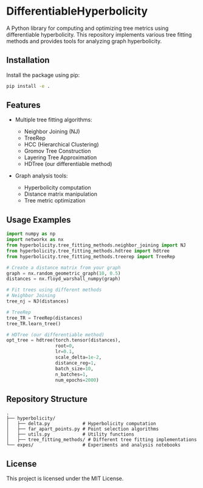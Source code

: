 # DifferentiableHyperbolicity

A Python library for computing and optimizing tree metrics using differentiable hyperbolicity. This repository implements various tree fitting methods and provides tools for analyzing graph hyperbolicity.

## Installation

Install the package using pip:

```bash
pip install -e .
```

## Features

- Multiple tree fitting algorithms:
  - Neighbor Joining (NJ)
  - TreeRep
  - HCC (Hierarchical Clustering)
  - Gromov Tree Construction
  - Layering Tree Approximation
  - HDTree (our differentiable method)

- Graph analysis tools:
  - Hyperbolicity computation
  - Distance matrix manipulation
  - Tree metric optimization

## Usage Examples

```python
import numpy as np
import networkx as nx
from hyperbolicity.tree_fitting_methods.neighbor_joining import NJ
from hyperbolicity.tree_fitting_methods.hdtree import hdtree
from hyperbolicity.tree_fitting_methods.treerep import TreeRep

# Create a distance matrix from your graph
graph = nx.random_geometric_graph(10, 0.5)
distances = nx.floyd_warshall_numpy(graph)

# Fit trees using different methods
# Neighbor Joining
tree_nj = NJ(distances)

# TreeRep
tree_TR = TreeRep(distances)
tree_TR.learn_tree()

# HDTree (our differentiable method)
opt_tree = hdtree(torch.tensor(distances),
                  root=0, 
                  lr=0.1,
                  scale_delta=1e-2, 
                  distance_reg=1, 
                  batch_size=10,
                  n_batches=1, 
                  num_epochs=2000)
```

## Repository Structure

```
.
├── hyperbolicity/
│   ├── delta.py            # Hyperbolicity computation
│   ├── far_apart_points.py # Point selection algorithms
│   ├── utils.py            # Utility functions
│   ├── tree_fitting_methods/ # Different tree fitting implementations
└── expes/                  # Experiments and analysis notebooks
```

## License

This project is licensed under the MIT License.
